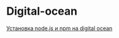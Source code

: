 # Digital-ocean

[Установка node.js и npm на digital ocean](https://www.digitalocean.com/community/tutorials/how-to-install-node-js-on-ubuntu-20-04-ru)
